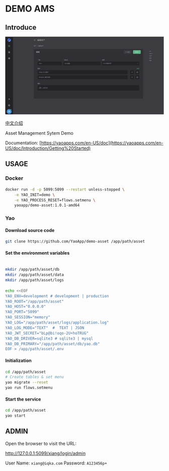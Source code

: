 # DEMO AMS

## Introduce

![Image](docs/images/intro.png)

[中文介绍](README.zh-CN.md)

Asset Management Sytem Demo

Documentation: [https://yaoapps.com/en-US/doc](https://yaoapps.com/en-US/doc/Introduction/Getting%20Started)

## USAGE

### Docker

```bash
docker run -d -p 5099:5099 --restart unless-stopped \
    -e YAO_INIT=demo \
    -e YAO_PROCESS_RESET=flows.setmenu \
    yaoapp/demo-asset:1.0.1-amd64
```

### Yao

#### Download source code

```bash
git clone https://github.com/YaoApp/demo-asset /app/path/asset

```

#### Set the environment variables

```bash

mkdir /app/path/asset/db
mkdir /app/path/asset/data
mkdir /app/path/asset/logs

echo <<EOF
YAO_ENV=development # development | production
YAO_ROOT="/app/path/asset"
YAO_HOST="0.0.0.0"
YAO_PORT="5099"
YAO_SESSION="memory"
YAO_LOG="/app/path/asset/logs/application.log"
YAO_LOG_MODE="TEXT"  #  TEXT | JSON
YAO_JWT_SECRET="bLp@bi!oqo-2U+hoTRUG"
YAO_DB_DRIVER=sqlite3 # sqlite3 | mysql
YAO_DB_PRIMARY="/app/path/asset/db/yao.db"
EOF > /app/path/asset/.env
```

#### Initialization

```bash
cd /app/path/asset
# Create tables & set menu
yao migrate --reset
yao run flows.setmenu
```

#### Start the service

```bash
cd /app/path/asset
yao start
```

## ADMIN

Open the browser to visit the URL:

http://127.0.0.1:5099/xiang/login/admin

User Name: `xiang@iqka.com`
Password: `A123456p+`

